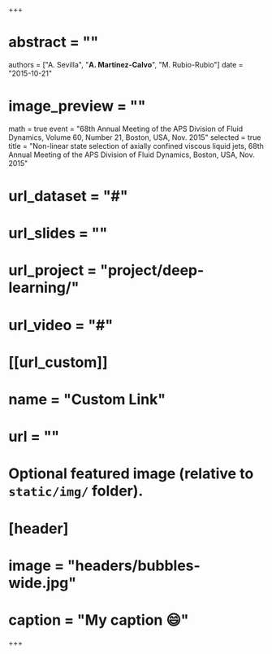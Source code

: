 +++
# abstract = ""
authors = ["A. Sevilla", "**A. Martínez-Calvo**", "M. Rubio-Rubio"]
date = "2015-10-21"
# image_preview = ""
math = true
event = "68th Annual Meeting of the APS Division of Fluid Dynamics, Volume 60, Number 21, Boston, USA, Nov. 2015"
selected = true
title = "Non-linear state selection of axially confined viscous liquid jets, 68th Annual Meeting of the APS Division of Fluid Dynamics, Boston, USA, Nov. 2015"
# url_dataset = "#"
# url_slides = ""
# url_project = "project/deep-learning/"
# url_video = "#"

# [[url_custom]]
 # name = "Custom Link"
 # url = ""

# Optional featured image (relative to `static/img/` folder).
# [header]
# image = "headers/bubbles-wide.jpg"
# caption = "My caption :smile:"

+++
